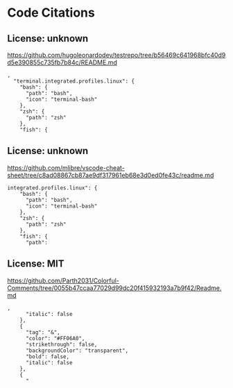 # Code Citations

## License: unknown
https://github.com/hugoleonardodev/testrepo/tree/b56469c641968bfc40d9d5e390855c735fb7b84c/README.md

```
,
  "terminal.integrated.profiles.linux": {
    "bash": {
      "path": "bash",
      "icon": "terminal-bash"
    },
    "zsh": {
      "path": "zsh"
    },
    "fish": {
```


## License: unknown
https://github.com/mlibre/vscode-cheat-sheet/tree/c8ad08867cb87ae9df317961eb68e3d0ed0fe43c/readme.md

```
integrated.profiles.linux": {
    "bash": {
      "path": "bash",
      "icon": "terminal-bash"
    },
    "zsh": {
      "path": "zsh"
    },
    "fish": {
      "path":
```


## License: MIT
https://github.com/Parth2031/Colorful-Comments/tree/0055b47ccaa77029d99dc20f415932193a7b9f42/Readme.md

```
,
      "italic": false
    },
    {
      "tag": "&",
      "color": "#FF06A0",
      "strikethrough": false,
      "backgroundColor": "transparent",
      "bold": false,
      "italic": false
    },
    {
      "
```

